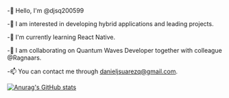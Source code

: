 -👋 Hello, I'm @djsq200599

-👀 I am interested in developing hybrid applications and leading projects.

-🌱 I'm currently learning React Native.

-💞️ I am collaborating on Quantum Waves Developer together with colleague @Ragnaars.

-📫 You can contact me through danieljsuarezq@gmail.com.
<!---
djsq200599/djsq200599 is a ✨ special ✨ repository because its `README.md` (this file) appears on your GitHub profile.
You can click the Preview link to take a look at your changes.
--->
[![Anurag's GitHub stats](https://github-readme-stats.vercel.app/api?username=djsq200599)](https://github.com/anuraghazra/github-readme-stats)
